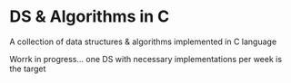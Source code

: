 # DS & Algorithms in C
A collection of data structures &amp; algorithms implemented in C language

Worrk in progress... one DS with necessary implementations per week is the target
